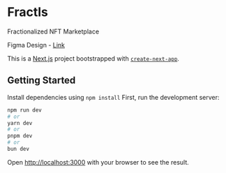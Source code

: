 # Fractls
Fractionalized NFT Marketplace

Figma Design - [Link](https://www.figma.com/proto/jLXsIuRoGlKdcgxD7Zufeo/Fractals?type=design&node-id=41-2&t=AxRwvzvHHuAUU13G-0&scaling=min-zoom&page-id=17%3A2&starting-point-node-id=41%3A2)

This is a [Next.js](https://nextjs.org/) project bootstrapped with [`create-next-app`](https://github.com/vercel/next.js/tree/canary/packages/create-next-app).

## Getting Started
Install dependencies using ``` npm install ```
First, run the development server:

```bash
npm run dev
# or
yarn dev
# or
pnpm dev
# or
bun dev
```

Open [http://localhost:3000](http://localhost:3000) with your browser to see the result.
